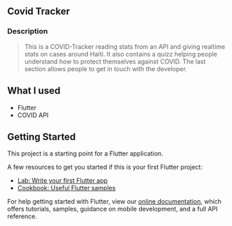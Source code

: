 ## Covid Tracker

### Description
> This is a COVID-Tracker reading stats from an API and giving realtime stats on cases around Haïti. It also contains a quizz helping people understand how to protect themselves against COVID. The last section allows people to get in touch with the developer.

## What I used
- Flutter
- COVID API

## Getting Started

This project is a starting point for a Flutter application.

A few resources to get you started if this is your first Flutter project:

- [Lab: Write your first Flutter app](https://flutter.dev/docs/get-started/codelab)
- [Cookbook: Useful Flutter samples](https://flutter.dev/docs/cookbook)

For help getting started with Flutter, view our
[online documentation](https://flutter.dev/docs), which offers tutorials,
samples, guidance on mobile development, and a full API reference.
